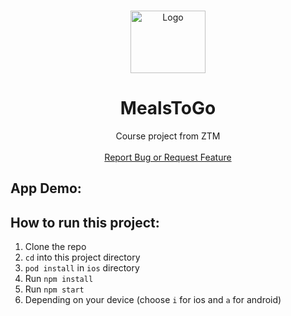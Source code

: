 <!-- PROJECT LOGO -->
<br />
<p align="center">
  <a href="https://github.com/HugoFranc/MealsToGo">
    <img src="https://user-images.githubusercontent.com/55465856/219907923-d6b46c6c-2ecf-48c6-bde4-917f75d50231.png" alt="Logo" width="120" height="100">
  </a>

  <h1 align="center"> MealsToGo </h1>

  <p align="center">
    Course project from ZTM 
    <br />
    <br />
    <a href="https://github.com/HugoFranc/MealsToGo/issues">Report Bug or Request Feature</a>
  </p>
</p>

## App Demo:



## How to run this project:

1. Clone the repo
2. `cd` into this project directory
3. `pod install` in `ios` directory
4. Run `npm install`
5. Run `npm start`
6. Depending on your device (choose `i` for ios and `a` for android)
